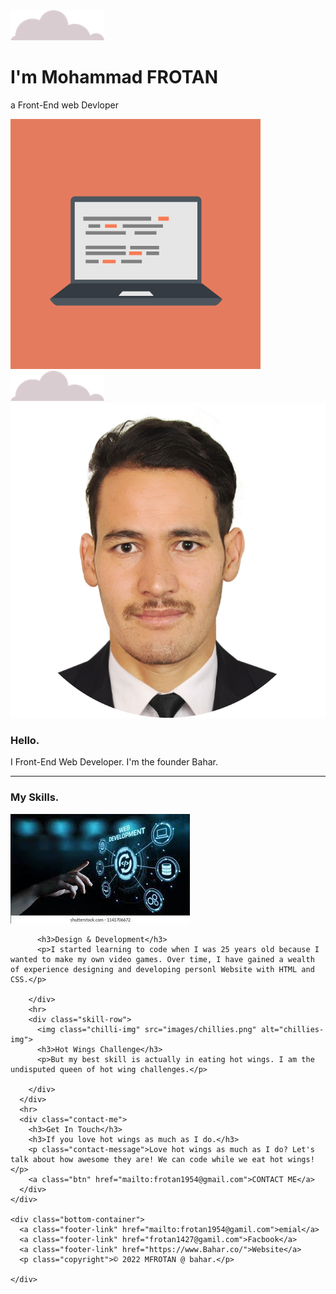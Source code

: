<!DOCTYPE html>
<html lang="en" dir="ltr">
  <head>
    <meta charset="utf-8">
    <title>My Cite</title>
    <link rel="stylesheet" href="CSS/style.css">
    <link rel="shortcut icon" href="images/favicon.ico">
  </head>
  <body>
    <div class="Top-container">
      <img class="top-cloud" src="images/cloud.png" alt="cloud">
      <h1>I'm Mohammad FROTAN</h1>
      <p>a Front-End <span class="pro">web</span> Devloper</p>
      <img src="images/computer.png" alt="muntain-images">
      <img  class="bottom-cloud"src="images/cloud.png" alt="cloud">
    </div>
    <div class="midle-container">
        <div class="profile">
          <img class="my-photo"src="images/MF1.png" alt="angela-profile-img">
          <h3>Hello.</h3>
          <p class="intro">I  Front-End Web Developer. I'm the founder Bahar.</p>
        </div>
  <hr>
      <div class="skills">
        <h3>My Skills.</h3>
        <div class="skill-row">
          <img class="code-img" src="images/desgin.jpg" alt="code-img">

          <h3>Design & Development</h3>
          <p>I started learning to code when I was 25 years old because I wanted to make my own video games. Over time, I have gained a wealth of experience designing and developing personl Website with HTML and CSS.</p>

        </div>
        <hr>
        <div class="skill-row">
          <img class="chilli-img" src="images/chillies.png" alt="chillies-img">
          <h3>Hot Wings Challenge</h3>
          <p>But my best skill is actually in eating hot wings. I am the undisputed queen of hot wing challenges.</p>

        </div>
      </div>
      <hr>
      <div class="contact-me">
        <h3>Get In Touch</h3>
        <h3>If you love hot wings as much as I do.</h3>
        <p class="contact-message">Love hot wings as much as I do? Let's talk about how awesome they are! We can code while we eat hot wings!</p>
        <a class="btn" href="mailto:frotan1954@gmail.com">CONTACT ME</a>
      </div>
    </div>

    <div class="bottom-container">
      <a class="footer-link" href="mailto:frotan1954@gamil.com">emial</a>
      <a class="footer-link" href="frotan1427@gamil.com">Facbook</a>
      <a class="footer-link" href="https://www.Bahar.co/">Website</a>
      <p class="copyright">© 2022 MFROTAN @ bahar.</p>

    </div>
  </body>
</html>
